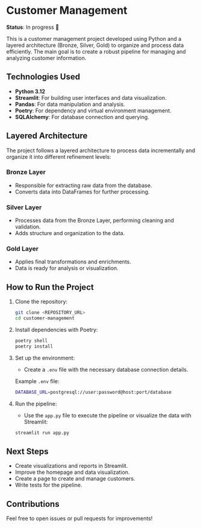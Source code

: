 # Customer Management

**Status**: In progress 🚧

This is a customer management project developed using Python and a layered architecture (Bronze, Silver, Gold) to organize and process data efficiently. The main goal is to create a robust pipeline for managing and analyzing customer information.

## Technologies Used
- **Python 3.12**
- **Streamlit**: For building user interfaces and data visualization.
- **Pandas**: For data manipulation and analysis.
- **Poetry**: For dependency and virtual environment management.
- **SQLAlchemy**: For database connection and querying.

## Layered Architecture

The project follows a layered architecture to process data incrementally and organize it into different refinement levels:

### Bronze Layer
- Responsible for extracting raw data from the database.
- Converts data into DataFrames for further processing.

### Silver Layer
- Processes data from the Bronze Layer, performing cleaning and validation.
- Adds structure and organization to the data.

### Gold Layer
- Applies final transformations and enrichments.
- Data is ready for analysis or visualization.

## How to Run the Project

1. Clone the repository:
    ```bash
    git clone <REPOSITORY_URL>
    cd customer-management
    ```

2. Install dependencies with Poetry:
    ```bash
    poetry shell
    poetry install
    ```

3. Set up the environment:
   - Create a `.env` file with the necessary database connection details.

   Example `.env` file:
    ```bash
    DATABASE_URL=postgresql://user:password@host:port/database
    ```

4. Run the pipeline:
    - Use the `app.py` file to execute the pipeline or visualize the data with Streamlit:
    ```bash
    streamlit run app.py
    ```

## Next Steps
- Create visualizations and reports in Streamlit.
- Improve the homepage and data visualization.
- Create a page to create and manage customers.
- Write tests for the pipeline.

## Contributions
Feel free to open issues or pull requests for improvements!
